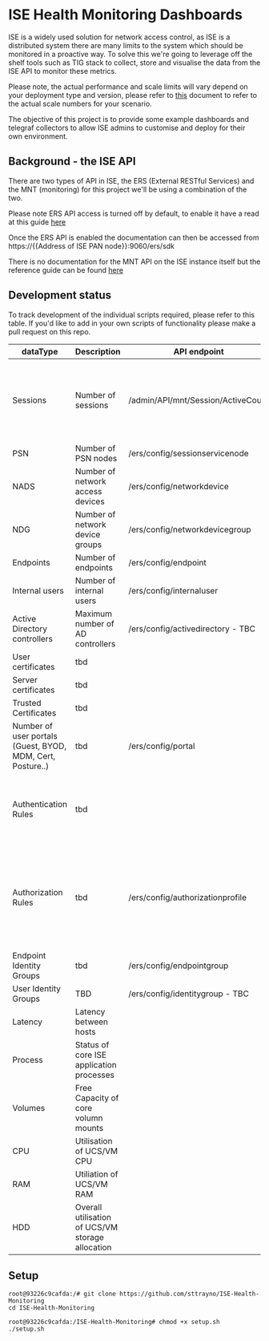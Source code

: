 # ISE Health Monitoring Dashboards

ISE is a widely used solution for network access control, as ISE is a distributed system there are many limits to the system which should be monitored in a proactive way. To solve this we're going to leverage off the shelf tools such as TIG stack to collect, store and visualise the data from the ISE API to monitor these metrics.

Please note, the actual performance and scale limits will vary depend on your deployment type and version, please refer to [this](https://community.cisco.com/t5/security-documents/ise-performance-amp-scale/ta-p/3642148#toc-hId-1185499862) document to refer to the actual scale numbers for your scenario.

The objective of this project is to provide some example dashboards and telegraf collectors to allow ISE admins to customise and deploy for their own environment.

## Background - the ISE API

There are two types of API in ISE, the ERS (External RESTful Services) and the MNT (monitoring) for this project we'll be using a combination of the two. 

Please note ERS API access is turned off by default, to enable it have a read at this guide [here](https://community.cisco.com/t5/security-documents/ise-ers-api-examples/ta-p/3622623) 

Once the ERS API is enabled the documentation can then be accessed from https://{{Address of ISE PAN node}}:9060/ers/sdk

There is no documentation for the MNT API on the ISE instance itself but the reference guide can be found [here](https://www.cisco.com/c/en/us/td/docs/security/ise/2-0/api_ref_guide/api_ref_book/ise_api_ref_ch1.html)

## Development status

To track development of the individual scripts required, please refer to this table. If you'd like to add in your own scripts of functionality please make a pull request on this repo.

| dataType | Description         | API endpoint                       | Complete | Limit (2.6)                                                  |
|----------|---------------------|------------------------------------|----------|--------------------------------------------------------------|
| Sessions | Number of sessions  | /admin/API/mnt/Session/ActiveCount | ✅        | 2,000,000 - 3695 as PAN and MnT 500,000 -3595 as PAN and MnT |
| PSN      | Number of PSN nodes | /ers/config/sessionservicenode     | ✅        | 50                                                           |
| NADS     | Number of network access devices |/ers/config/networkdevice | ✅         | 100,000                                               |
| NDG      | Number of network device groups |/ers/config/networkdevicegroup | ✅         | 10,0000                                             |
| Endpoints | Number of endpoints | /ers/config/endpoint              |✅       | 2,000,000                                                           |
|  Internal users | Number of internal users | /ers/config/internaluser |✅          | 300,000                                         |
|  Active Directory controllers| Maximum number of AD controllers | /ers/config/activedirectory - TBC |✅       | 100                                                |
| User certificates  | tbd|                                    |❌          | 1,000,000                                                          |
| Server certificates | tbd |                                    |❌          | 1000                                                             |
| Trusted Certificates| tbd |                                    |❌          | 1000                                                             |
| Number of user portals (Guest, BYOD, MDM, Cert, Posture..)| tbd |/ers/config/portal  |✅          | 600                                                    |
| Authentication Rules| tbd |                                    |❌          | N/A (Simple Policy Mode) /1000 (Policy Set Mode)                                                                  |
| Authorization Rules | tbd |   /ers/config/authorizationprofile |✅          | N/A (Simple Policy Mode) / 3,000* (Policy Set Mode) with 3200 Authz profiles                                                                |
| Endpoint Identity Groups | tbd | /ers/config/endpointgroup  |✅          | 1000                                                        |
| User Identity Groups| TBD | /ers/config/identitygroup - TBC |✅          | 1000                                                             |
| Latency | Latency between hosts |                                    |❌          | 300ms                                                      |
| Process | Status of core ISE application processes |                                    |❌          | up/down                                                      |
| Volumes | Free Capacity of core volumn mounts |                                    |❌          |                                                       |
| CPU | Utilisation of UCS/VM CPU |                                    |❌         |                                                       |
| RAM | Utiliation of UCS/VM RAM |                                    |❌          |                                                       |
| HDD | Overall utilisation of UCS/VM storage allocation |                                    |❌         |                                                       |


## Setup

```
root@93226c9cafda:/# git clone https://github.com/sttrayno/ISE-Health-Monitoring
cd ISE-Health-Monitoring
```

```
root@93226c9cafda:/ISE-Health-Monitoring# chmod +x setup.sh   
./setup.sh
```
